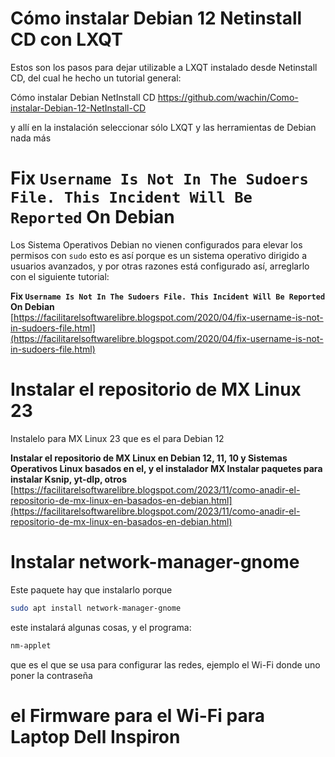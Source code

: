 
# **Cómo instalar Debian 12 Netinstall CD con LXQT**

Estos son los pasos para dejar utilizable a LXQT instalado desde Netinstall CD, del cual he hecho un tutorial general:

Cómo instalar Debian NetInstall CD
https://github.com/wachin/Como-instalar-Debian-12-NetInstall-CD 

y allí en la instalación seleccionar sólo LXQT y las herramientas de Debian nada más


# Fix `Username Is Not In The Sudoers File. This Incident Will Be Reported` On Debian 

Los Sistema Operativos Debian no vienen configurados para elevar los permisos con `sudo` esto es así porque es un sistema operativo dirigido a usuarios avanzados, y por otras razones está configurado así, arreglarlo con el siguiente tutorial:

**Fix `Username Is Not In The Sudoers File. This Incident Will Be Reported` On Debian**  
[https://facilitarelsoftwarelibre.blogspot.com/2020/04/fix-username-is-not-in-sudoers-file.html](https://facilitarelsoftwarelibre.blogspot.com/2020/04/fix-username-is-not-in-sudoers-file.html)


# Instalar el repositorio de MX Linux 23
Instalelo para MX Linux 23 que es el para Debian 12

**Instalar el repositorio de MX Linux en Debian 12, 11, 10 y Sistemas Operativos Linux basados en el, y el instalador MX Instalar paquetes para instalar Ksnip, yt-dlp, otros**  
[https://facilitarelsoftwarelibre.blogspot.com/2023/11/como-anadir-el-repositorio-de-mx-linux-en-basados-en-debian.html](https://facilitarelsoftwarelibre.blogspot.com/2023/11/como-anadir-el-repositorio-de-mx-linux-en-basados-en-debian.html)



# Instalar network-manager-gnome

Este paquete hay que instalarlo porque 

```bash
sudo apt install network-manager-gnome
```

este instalará algunas cosas, y el programa:

```bash
nm-applet
```

que es el que se usa para configurar las redes, ejemplo el Wi-Fi donde uno poner la contraseña


# el Firmware para el Wi-Fi para Laptop Dell Inspiron
